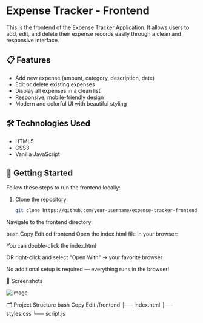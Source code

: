 # Expense Tracker - Frontend

This is the frontend of the Expense Tracker Application. It allows users to add, edit, and delete their expense records easily through a clean and responsive interface.

## 📋 Features

- Add new expense (amount, category, description, date)
- Edit or delete existing expenses
- Display all expenses in a clean list
- Responsive, mobile-friendly design
- Modern and colorful UI with beautiful styling

## 🛠️ Technologies Used

- HTML5
- CSS3
- Vanilla JavaScript

## 🚀 Getting Started

Follow these steps to run the frontend locally:

1. Clone the repository:

   ```bash
   git clone https://github.com/your-username/expense-tracker-frontend.git
Navigate to the frontend directory:

bash
Copy
Edit
cd frontend
Open the index.html file in your browser:

You can double-click the index.html

OR right-click and select "Open With" → your favorite browser

No additional setup is required — everything runs in the browser!

📸 Screenshots

![image](https://github.com/user-attachments/assets/8f7315f4-1843-4e85-b76b-3328ecd0319e)


🗂️ Project Structure
bash
Copy
Edit
/frontend
 ├── index.html
 ├── styles.css
 └── script.js
